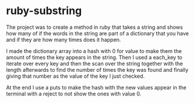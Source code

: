 # ruby-substring

The project was to create a method in ruby that takes a string and shows how many of if the words in the string are part of a dictionary that you have and if they are how many times does it happen.

I made the dictionary array into a hash with 0 for value to make them the amount of times the key appears in the string. Then I used a each_key to iterate over every key and then the scan over the string together with the length afterwards to find the number of times the key was found and finally giving that number as the value of the key I just checked.

At the end I use a puts to make the hash with the new values appear in the terminal with a reject to not show the ones with value 0.